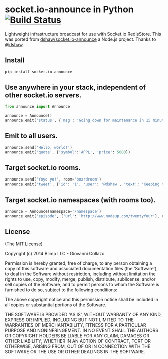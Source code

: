 # socket.io-announce in Python [![Build Status](https://travis-ci.org/GetBlimp/socket.io-announce.png?branch=master)](https://travis-ci.org/GetBlimp/socket.io-announce)

Lightweight infrastructure broadcast for use with Socket.io RedisStore. This was ported from [dshaw/socket.io-announce](https://github.com/dshaw/socket.io-announce) a Node.js project. Thanks to [@dshaw](https://twitter.com/dshaw).


## Install

```bash
pip install socket.io-announce
```

## Use anywhere in your stack, independent of other socket.io servers.

```python
from announce import Announce

announce = Announce()
announce.emit('status', {'msg': 'Going down for maintenance in 15 minutes', 'countdown': 10000})
```

## Emit to all users.

```python
announce.send('Hello, world!')
announce.emit('quote', {'symbol':'APPL', 'price': 5000})
```

## Target socket.io rooms.

```python
announce.send('Yoyo yo!', room='boardroom')
announce.emit('tweet', {'id': '1', 'user': '@dshaw', 'text': 'Keeping things small...'}, room='nodeup')
```

## Target socket.io namespaces (with rooms too).

```python
announce = Announce(namespace='/namespace')
announce.emit('episode', {'url': 'http://www.nodeup.com/twentyfour'}, room='node up')
```


## License

(The MIT License)

Copyright (c) 2014 Blimp LLC - Giovanni Collazo

Permission is hereby granted, free of charge, to any person obtaining
a copy of this software and associated documentation files (the
'Software'), to deal in the Software without restriction, including
without limitation the rights to use, copy, modify, merge, publish,
distribute, sublicense, and/or sell copies of the Software, and to
permit persons to whom the Software is furnished to do so, subject to
the following conditions:

The above copyright notice and this permission notice shall be
included in all copies or substantial portions of the Software.

THE SOFTWARE IS PROVIDED 'AS IS', WITHOUT WARRANTY OF ANY KIND,
EXPRESS OR IMPLIED, INCLUDING BUT NOT LIMITED TO THE WARRANTIES OF
MERCHANTABILITY, FITNESS FOR A PARTICULAR PURPOSE AND NONINFRINGEMENT.
IN NO EVENT SHALL THE AUTHORS OR COPYRIGHT HOLDERS BE LIABLE FOR ANY
CLAIM, DAMAGES OR OTHER LIABILITY, WHETHER IN AN ACTION OF CONTRACT,
TORT OR OTHERWISE, ARISING FROM, OUT OF OR IN CONNECTION WITH THE
SOFTWARE OR THE USE OR OTHER DEALINGS IN THE SOFTWARE.
